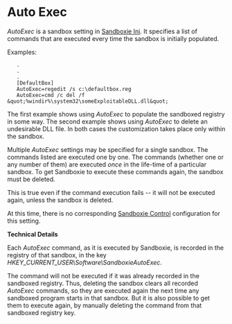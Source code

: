 # Auto Exec

_AutoExec_ is a sandbox setting in [Sandboxie Ini](SandboxieIni). It specifies a list of commands that are executed every time the sandbox is initially populated.

Examples:

```
   .
   .
   .
   [DefaultBox]
   AutoExec=regedit /s c:\defaultbox.reg
   AutoExec=cmd /c del /f &quot;%windir%\system32\someExploitableDLL.dll&quot;
```

The first example shows using _AutoExec_ to populate the sandboxed registry in some way. The second example shows using _AutoExec_ to delete an undesirable DLL file. In both cases the customization takes place only within the sandbox.

Multiple _AutoExec_ settings may be specified for a single sandbox. The commands listed are executed one by one. The commands (whether one or any number of them) are executed _once_ in the life-time of a particular sandbox. To get Sandboxie to execute these commands again, the sandbox must be deleted.

This is true even if the command execution fails -- it will not be executed again, unless the sandbox is deleted.

At this time, there is no corresponding [Sandboxie Control](SandboxieControl) configuration for this setting.

**Technical Details**

Each _AutoExec_ command, as it is executed by Sandboxie, is recorded in the registry of that sandbox, in the key _HKEY_CURRENT_USER\Software\SandboxieAutoExec_.

The command will not be executed if it was already recorded in the sandboxed registry. Thus, deleting the sandbox clears all recorded _AutoExec_ commands, so they are executed again the next time any sandboxed program starts in that sandbox. But it is also possible to get them to execute again, by manually deleting the command from that sandboxed registry key.

